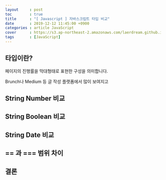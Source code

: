 ```yaml
---
layout     : post
toc        : true
title      : "[ Javascript ] 자바스크립트 타입 비교"
date       : 2019-12-12 11:45:00 +0900
categories : article JavaScript
cover      : https://s3.ap-northeast-2.amazonaws.com/laerdream.github.io/cover/javascript.jpg
tags       : [JavaScript]
---
```



## 타입이란?

페이지의 진행률을 막대형태로 표현한 구성을 의미합니다.

Brunch나 Medium 등 글 작성 플랫폼에서 많이 보여지고


## String Number 비교


## String Boolean 비교


## String Date 비교


## == 과 === 범위 차이

## 결론

